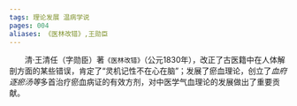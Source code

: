 ```yaml
---
tags: 理论发展 温病学说
pages: 004
aliases: 《医林改错》,王勋臣
---
```

&emsp;&emsp;清·王清任（字勋臣）著`《医林改错》`（公元1830年），改正了古医籍中在人体解剖方面的某些错误，肯定了“灵机记性不在心在脑”；发展了瘀血理论，创立了<dfn>血府逐瘀汤等</dfn>多首治疗瘀血病证的有效方剂，对中医学气血理论的发展做出了重要贡献。